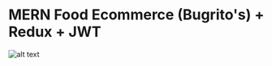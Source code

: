 # MERN Food Ecommerce (Bugrito's) + Redux + JWT
![alt text](https://user-images.githubusercontent.com/78993861/124551625-0280f100-de65-11eb-8807-8db3a976acc8.png)
